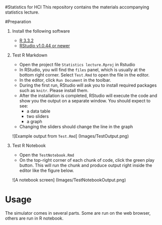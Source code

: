 #Statistics for HCI
This repository contains the materials accompanying statistics lecture.

#Preparation
1. Install the following software
   * [R 3.3.2](https://stat.ethz.ch/CRAN/)
   * [RStudio v1.0.44 or newer](https://www.rstudio.com/products/rstudio/download3/)

2. Test R Markdown
   * Open the project file `Statistics lecture.Rproj` in Rstudio
   * In RStudio, you will find the `files` panel, which is usually at the bottom right corner. Select `Test.Rmd` to open the file in the editor.
   * In the editor, click `Run Document` in the toolbar.
   * During the first run, RStudio will ask you to install required packages such as `knitr`. Please install them.
   * After the installation is completed, RStudio will execute the code and show you the output on a separate window. You should expect to see:
      - a data table
      - two sliders
      - a graph
   * Changing the sliders should change the line in the graph

   ![Example output from `Test.Rmd`]
   (Images/TestOutput.png)

3. Test R Notebook
   * Open the `TestNotebook.Rmd`
   * On the top-right corner of each chunk of code, click the green play button. This will run the chunk and produce output right inside the editor like the figure below.

   ![A notebook screen]
   (Images/TestNotebookOutput.png)

# Usage

The simulator comes in several parts. Some are run on the web browser, others are run in R notebook.

## 